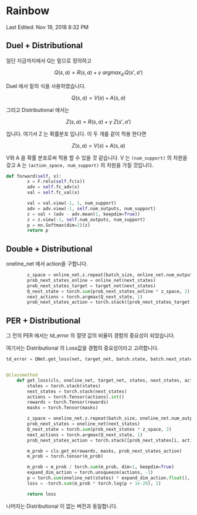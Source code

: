 # Rainbow

Last Edited: Nov 19, 2018 8:32 PM

## Duel + Distributional

일단 지금까지에서 Q는 밑으로 정의하고

$$Q(s,a) = R(s,a) + \gamma \ argmax_{a'}Q(s',a')$$

Duel 에서 밑의 식을 사용하였습니다.

$$Q(s,a) = V(s) + A(s,a)$$

그리고 Distributional 에서는

$$Z(s,a)=R(s,a)+ \gamma \ Z(s',a')$$

입니다. 여기서 Z 는 확률분포 입니다. 이 두 개를 같이 적용 한다면

$$Z(s,a) = V(s) + A(s,a)$$

V와 A 을 확률 분포로써 적용 할 수 있을 것 같습니다. V 는 `(num_support)` 의 차원을 갖고 A 는 `(action_space, num_support)` 의 차원을 가질 것입니다.

```python
def forward(self, x):
        x = F.relu(self.fc(x))
        adv = self.fc_adv(x)
        val = self.fc_val(x)

        val = val.view(-1, 1, num_support)
        adv = adv.view(-1, self.num_outputs, num_support)
        z = val + (adv - adv.mean(1, keepdim=True))
        z = z.view(-1, self.num_outputs, num_support)
        p = nn.Softmax(dim=2)(z)
        return p
```

## Double + Distributional

oneline_net 에서 action을 구합니다.

```python
        z_space = online_net.z.repeat(batch_size, online_net.num_outputs, 1)
        prob_next_states_online = online_net(next_states)
        prob_next_states_target = target_net(next_states)
        Q_next_state = torch.sum(prob_next_states_online * z_space, 2)
        next_actions = torch.argmax(Q_next_state, 1)
        prob_next_states_action = torch.stack([prob_next_states_target[i, action, :] for i, action in enumerate(next_actions)])

```

## PER + Distributional

그 전의 PER 에서는 td_error 의 절댓 값의 비율이 경험의 중요성이 되었습니다. 

여기서는 Distributional 의 Loss값을 경험의 중요성이라고 고려합니다.

```python
td_error = QNet.get_loss(net, target_net, batch.state, batch.next_state, batch.action, batch.reward, batch.mask)
```



```python

@classmethod
    def get_loss(cls, oneline_net, target_net, states, next_states, actions, rewards, masks):
        states = torch.stack(states)
        next_states = torch.stack(next_states)
        actions = torch.Tensor(actions).int()
        rewards = torch.Tensor(rewards)
        masks = torch.Tensor(masks)

        z_space = oneline_net.z.repeat(batch_size, oneline_net.num_outputs, 1)
        prob_next_states = oneline_net(next_states)
        Q_next_state = torch.sum(prob_next_states * z_space, 2)
        next_actions = torch.argmax(Q_next_state, 1)
        prob_next_states_action = torch.stack([prob_next_states[i, action, :] for i, action in enumerate(next_actions)])

        m_prob = cls.get_m(rewards, masks, prob_next_states_action)
        m_prob = torch.tensor(m_prob)

        m_prob = m_prob / torch.sum(m_prob, dim=1, keepdim=True)
        expand_dim_action = torch.unsqueeze(actions, -1)
        p = torch.sum(oneline_net(states) * expand_dim_action.float(), dim=1)
        loss = -torch.sum(m_prob * torch.log(p + 1e-20), 1)

        return loss
```

나머지는 Distributional 이 없는 버전과 동일합니다.

